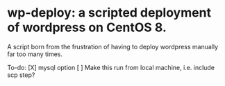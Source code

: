 # wp-deploy: a scripted deployment of wordpress on CentOS 8.
A script born from the frustration of having to deploy wordpress manually far too many times.

To-do:
[X] mysql option
[ ] Make this run from local machine, i.e. include scp step?

